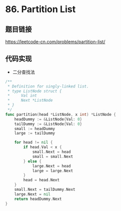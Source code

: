 # 86. Partition List

## 题目链接

https://leetcode-cn.com/problems/partition-list/

## 代码实现
- 二分查找法
```go
/**
 * Definition for singly-linked list.
 * type ListNode struct {
 *     Val int
 *     Next *ListNode
 * }
 */
func partition(head *ListNode, x int) *ListNode {
    headDummy := &ListNode{Val: 0}
    tailDummy := &ListNode{Val: 0}
    small := headDummy
    large := tailDummy

    for head != nil {
        if head.Val < x {
            small.Next = head
            small = small.Next
        } else {
            large.Next = head
            large = large.Next
        }
        head = head.Next
    }
    small.Next = tailDummy.Next
    large.Next = nil
    return headDummy.Next
}
```